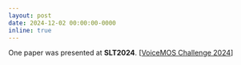 ```yaml
---
layout: post
date: 2024-12-02 00:00:00-0000
inline: true
---
```


One paper was presented at **SLT2024**. [[VoiceMOS Challenge 2024](https://arxiv.org/abs/2409.07001)]